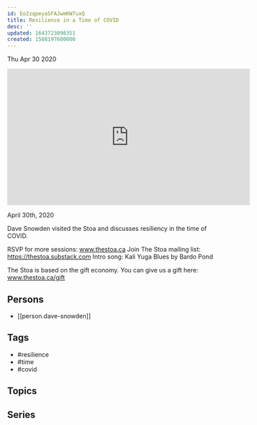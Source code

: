 ```yaml
---
id: Eo2zqpeyaSFAJwmKW7uxQ
title: Resilience in a Time of COVID
desc: ''
updated: 1643723096351
created: 1588197600000
---
```





Thu Apr 30 2020

<iframe width="560" height="315" src="https://www.youtube.com/embed/SaRTLRz-OGU" title="Resilience in a Time of COVID w/ Dave Snowden" frameborder="0" allow="accelerometer; autoplay; clipboard-write; encrypted-media; gyroscope; picture-in-picture" allowfullscreen ></iframe>

April 30th, 2020

Dave Snowden visited the Stoa and discusses resiliency in the time of COVID.

RSVP for more sessions: www.thestoa.ca
Join The Stoa mailing list: https://thestoa.substack.com
Intro song: Kali Yuga Blues by Bardo Pond

The Stoa is based on the gift economy. You can give us a gift here: www.thestoa.ca/gift

## Persons

- [[person.dave-snowden]]

## Tags

- #resilience
- #time
- #covid

## Topics



## Series



